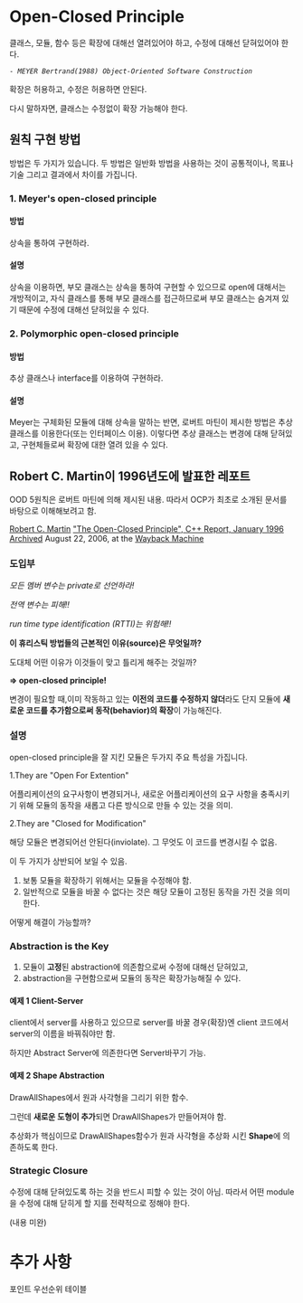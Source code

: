 # Open-Closed Principle

클래스, 모듈, 함수 등은 확장에 대해선 열려있어야 하고, 수정에 대해선 닫혀있어야 한다.

*`- MEYER Bertrand(1988) Object-Oriented Software Construction`*



확장은 허용하고, 수정은 허용하면 안된다.



다시 말하자면, 클래스는 수정없이 확장 가능해야 한다.



## 원칙 구현 방법

방법은 두 가지가 있습니다. 두 방법은 일반화 방법을 사용하는 것이 공통적이나, 목표나 기술 그리고 결과에서 차이를 가집니다.



### 1. Meyer's open-closed principle

#### 방법

상속을 통하여 구현하라.

#### 설명

상속을 이용하면, 부모 클래스는 상속을 통하여 구현할 수 있으므로 open에 대해서는 개방적이고, 자식 클래스를 통해 부모 클래스를 접근하므로써 부모 클래스는 숨겨져 있기 때문에 수정에 대해선 닫혀있을 수 있다.



### 2. Polymorphic open-closed principle

#### 방법

추상 클래스나 interface를 이용하여 구현하라.

#### 설명

Meyer는 구체화된 모듈에 대해 상속을 말하는 반면,  로버트 마틴이 제시한 방법은 추상 클래스를 이용한다(또는 인터페이스 이용). 이렇다면 추상 클래스는 변경에 대해 닫혀있고, 구현체들로써 확장에 대한 열려 있을 수 있다.







## Robert C. Martin이 1996년도에 발표한 레포트

OOD 5원칙은 로버트 마틴에 의해 제시된 내용. 따라서 OCP가 최초로 소개된 문서를 바탕으로 이해해보려고 함.

 [Robert C. Martin](https://en.wikipedia.org/wiki/Robert_C._Martin) ["The Open-Closed Principle", C++ Report, January 1996](https://docs.google.com/a/cleancoder.com/viewer?a=v&pid=explorer&chrome=true&srcid=0BwhCYaYDn8EgN2M5MTkwM2EtNWFkZC00ZTI3LWFjZTUtNTFhZGZiYmUzODc1&hl=en) [Archived](https://web.archive.org/web/20060822033314/http://www.objectmentor.com/resources/articles/ocp.pdf) August 22, 2006, at the [Wayback Machine](https://en.wikipedia.org/wiki/Wayback_Machine)



### 도입부



*모든 멤버 변수는 private로 선언하라!*

*전역 변수는 피해!!*

*run time type identification (RTTI)는 위험해!!*



**이 휴리스틱 방법들의 근본적인 이유(source)은 무엇일까?**

도대체 어떤 이유가 이것들이 맞고 틀리게 해주는 것일까?

**=> open-closed principle!**



변경이 필요할 때,이미 작동하고 있는 **이전의 코드를 수정하지 않더**라도 단지 모듈에 **새로운 코드를 추가함으로써 동작(behavior)의 확장**이 가능해진다.



### 설명

open-closed principle을 잘 지킨 모듈은 두가지 주요 특성을 가집니다.

1.They are "Open For Extention"

어플리케이션의 요구사항이 변경되거나, 새로운 어플리케이션의 요구 사항을 충족시키기 위해 모듈의 동작을 새롭고 다른 방식으로 만들 수 있는 것을 의미.

2.They are "Closed for Modification"

해당 모듈은 변경되어선 안된다(inviolate). 그 무엇도 이 코드를 변경시킬 수 없음.



이 두 가지가 상반되어 보일 수 있음.

1. 보통 모듈을 확장하기 위해서는 모듈을 수정해야 함.
2. 일반적으로 모듈을 바꿀 수 없다는 것은 해당 모듈이 고정된 동작을 가진 것을 의미한다.

어떻게 해결이 가능할까?



### Abstraction is the Key

1. 모듈이 **고정**된 abstraction에 의존함으로써 수정에 대해선 닫혀있고,
2. abstraction을 구현함으로써 모듈의 동작은 확장가능해질 수 있다.



#### 예제 1 Client-Server

client에서 server를 사용하고 있으므로 server를 바꿀 경우(확장)엔 client 코드에서 server의 이름을 바꿔줘야만 함.

하지만 Abstract Server에 의존한다면 Server바꾸기 가능.



#### 예제 2 Shape Abstraction

DrawAllShapes에서 원과 사각형을 그리기 위한 함수.

그런데 **새로운 도형이 추가**되면 DrawAllShapes가 만들어져야 함.

추상화가 핵심이므로 DrawAllShapes함수가 원과 사각형을 추상화 시킨 **Shape**에 의존하도록 한다.



### Strategic Closure

수정에 대해 닫혀있도록 하는 것을 반드시 피할 수 있는 것이 아님. 따라서 어떤 module을 수정에 대해 닫히게 할 지를 전략적으로 정해야 한다.

(내용 미완)





# 추가 사항

포인트 우선순위 테이블

